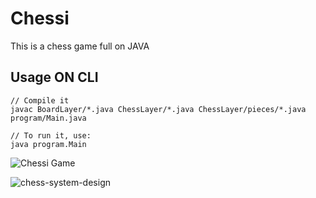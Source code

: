# Chessi
This is a chess game full on JAVA

## Usage ON CLI
```
// Compile it
javac BoardLayer/*.java ChessLayer/*.java ChessLayer/pieces/*.java program/Main.java

// To run it, use:
java program.Main
```
![Chessi Game](https://github.com/user-attachments/assets/89d5363b-a92d-43f6-93c2-ed135d24d882)


![chess-system-design](https://github.com/user-attachments/assets/1a0c9e10-227f-4493-9994-12a92a6ec781)
